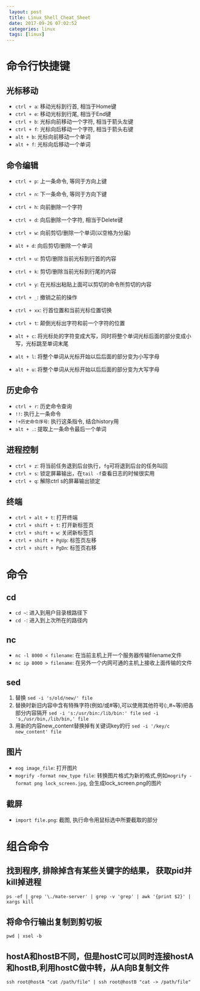 ```yaml
---
 layout: post
 title: Linux_Shell_Cheat_Sheet
 date: 2017-09-26 07:02:52
 categories: linux
 tags: [linux]
---
```


# 命令行快捷键

## 光标移动
- `ctrl + a`: 移动光标到行首, 相当于Home键
- `ctrl + e`: 移动光标到行尾, 相当于End键
- `ctrl + b`: 光标向前移动一个字符, 相当于箭头左键
- `ctrl + f`: 光标向后移动一个字符, 相当于箭头右键
- `alt + b`: 光标向前移动一个单词 
- `alt + f`: 光标向后移动一个单词

## 命令编辑
- `ctrl + p`: 上一条命令, 等同于方向上键
- `ctrl + n`: 下一条命令, 等同于方向下键
- `ctrl + h`: 向前删除一个字符
- `ctrl + d`: 向后删除一个字符, 相当于Delete键
- `ctrl + w`: 向前剪切/删除一个单词(以空格为分届)
- `alt + d`: 向后剪切/删除一个单词
- `ctrl + u`: 剪切/删除当前光标到行首的内容
- `ctrl + k`: 剪切/删除当前光标到行尾的内容
- `ctrl + y`: 在光标出粘贴上面可以剪切的命令所剪切的内容
- `ctrl + _`: 撤销之前的操作
- `ctrl + xx`: 行首位置和当前光标位置切换

- `ctrl + t`: 颠倒光标出字符和前一个字符的位置
- `alt + c`:  将光标处的字符变成大写，同时将整个单词光标后面的部分变成小写，光标跳至单词末尾
- `alt + l`:  将整个单词从光标开始以后后面的部分变为小写字母
- `alt + u`:  将整个单词从光标开始以后后面的部分变为大写字母

## 历史命令

- `ctrl + r`: 历史命令查询
- `!!`: 执行上一条命令
- `!+历史命令序号`: 执行这条指令, 结合history用
- `alt + .`: 提取上一条命令最后一个单词

## 进程控制

- `ctrl + z`: 将当前任务退到后台执行，`fg`可将退到后台的任务叫回
- `ctrl + s`: 锁定屏幕输出，在`tail -f`查看日志的时候很实用
- `ctrl + q`: 解除ctrl s的屏幕输出锁定

## 终端

- `ctrl + alt + t`: 打开终端
- `ctrl + shift + t`: 打开新标签页
- `ctrl + shift + w`: 关闭新标签页
- `ctrl + shift + PgUp`: 标签页左移
- `ctrl + shift + PgDn`: 标签页右移


# 命令

## cd
- `cd ~`: 进入到用户目录根路径下
- `cd -`: 进入到上次所在的路径内

## nc
- `nc -l 8000 < filename`: 在当前主机上开一个服务器传输filename文件
- `nc ip 8000 > filename`: 在另外一个内网可通的主机上接收上面传输的文件


## sed
1. 替换
`sed -i 's/old/new/' file`
2. 替换时新旧内容中含有特殊字符(例如/或#等),可以使用其他符号(:,#~等)把各部分内容隔开
`sed -i 's:/usr/bin:/lib/bin:' file`
`sed -i 's,/usr/bin,/lib/bin,' file`
3. 用新的内容new_content替换掉有关键词key的行
`sed -i '/key/c new_content' file`


## 图片
- `eog image_file`: 打开图片
- `mogrify -format new_type file`: 转换图片格式为新的格式,例如`mogrify -format png lock_screen.jpg`, 会生成lock_screen.png的图片

## 截屏
- `import file.png`: 截图, 执行命令用鼠标选中所要截取的部分

# 组合命令

## 找到程序, 排除掉含有某些关键字的结果， 获取pid并kill掉进程
`ps -ef | grep '\./mate-server' | grep -v 'grep' | awk '{print $2}' | xargs kill`

## 将命令行输出复制到剪切板
`pwd | xsel -b`

## hostA和hostB不同，但是hostC可以同时连接hostA和hostB,利用hostC做中转，从A向B复制文件
`ssh root@hostA "cat /path/file" | ssh root@hostB "cat -> /path/file"`
